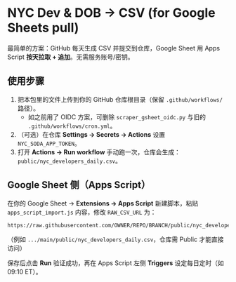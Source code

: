 # NYC Dev & DOB → CSV (for Google Sheets pull)

最简单的方案：GitHub 每天生成 CSV 并提交到仓库，Google Sheet 用 Apps Script **按天拉取 + 追加**。无需服务账号/密钥。

## 使用步骤
1. 把本包里的文件上传到你的 GitHub 仓库根目录（保留 `.github/workflows/` 路径）。
   - 如之前用了 OIDC 方案，可删除 `scraper_gsheet_oidc.py` 与旧的 `.github/workflows/cron.yml`。
2. （可选）在仓库 **Settings → Secrets → Actions** 设置 `NYC_SODA_APP_TOKEN`。
3. 打开 **Actions → Run workflow** 手动跑一次，仓库会生成：`public/nyc_developers_daily.csv`。

## Google Sheet 侧（Apps Script）
在你的 Google Sheet → **Extensions → Apps Script** 新建脚本，粘贴 `apps_script_import.js` 内容，修改 `RAW_CSV_URL` 为：
```
https://raw.githubusercontent.com/OWNER/REPO/BRANCH/public/nyc_developers_daily.csv
```
（例如 `.../main/public/nyc_developers_daily.csv`，仓库需 Public 才能直接访问）

保存后点击 **Run** 验证成功，再在 Apps Script 左侧 **Triggers** 设定每日定时（如 09:10 ET）。
